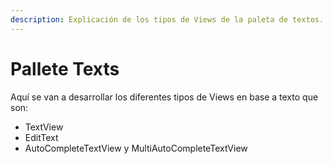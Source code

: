 ```yaml
---
description: Explicación de los tipos de Views de la paleta de textos.
---
```


# Pallete Texts

Aquí se van a desarrollar los diferentes tipos de Views en base a texto que son:

* TextView
* EditText
* AutoCompleteTextView y MultiAutoCompleteTextView
